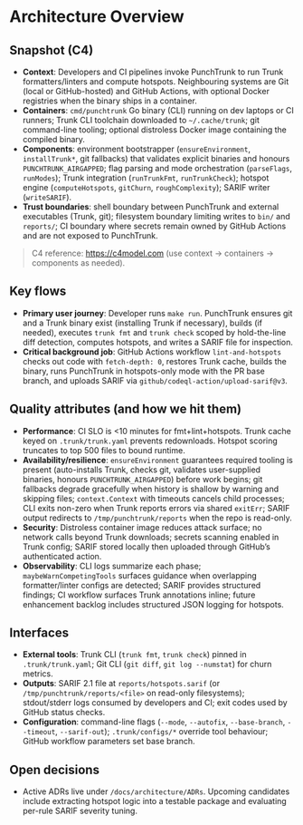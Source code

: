 # Architecture Overview

## Snapshot (C4)

- **Context**: Developers and CI pipelines invoke PunchTrunk to run Trunk formatters/linters and compute hotspots. Neighbouring systems are Git (local or GitHub-hosted) and GitHub Actions, with optional Docker registries when the binary ships in a container.
- **Containers**: `cmd/punchtrunk` Go binary (CLI) running on dev laptops or CI runners; Trunk CLI toolchain downloaded to `~/.cache/trunk`; git command-line tooling; optional distroless Docker image containing the compiled binary.
- **Components**: environment bootstrapper (`ensureEnvironment`, `installTrunk*`, git fallbacks) that validates explicit binaries and honours `PUNCHTRUNK_AIRGAPPED`; flag parsing and mode orchestration (`parseFlags`, `runModes`); Trunk integration (`runTrunkFmt`, `runTrunkCheck`); hotspot engine (`computeHotspots`, `gitChurn`, `roughComplexity`); SARIF writer (`writeSARIF`).
- **Trust boundaries**: shell boundary between PunchTrunk and external executables (Trunk, git); filesystem boundary limiting writes to `bin/` and `reports/`; CI boundary where secrets remain owned by GitHub Actions and are not exposed to PunchTrunk.

> C4 reference: <https://c4model.com> (use context → containers → components as needed).

## Key flows

- **Primary user journey**: Developer runs `make run`. PunchTrunk ensures git and a Trunk binary exist (installing Trunk if necessary), builds (if needed), executes `trunk fmt` and `trunk check` scoped by hold-the-line diff detection, computes hotspots, and writes a SARIF file for inspection.
- **Critical background job**: GitHub Actions workflow `lint-and-hotspots` checks out code with `fetch-depth: 0`, restores Trunk cache, builds the binary, runs PunchTrunk in hotspots-only mode with the PR base branch, and uploads SARIF via `github/codeql-action/upload-sarif@v3`.

## Quality attributes (and how we hit them)

- **Performance**: CI SLO is <10 minutes for fmt+lint+hotspots. Trunk cache keyed on `.trunk/trunk.yaml` prevents redownloads. Hotspot scoring truncates to top 500 files to bound runtime.
- **Availability/resilience**: `ensureEnvironment` guarantees required tooling is present (auto-installs Trunk, checks git, validates user-supplied binaries, honours `PUNCHTRUNK_AIRGAPPED`) before work begins; git fallbacks degrade gracefully when history is shallow by warning and skipping files; `context.Context` with timeouts cancels child processes; CLI exits non-zero when Trunk reports errors via shared `exitErr`; SARIF output redirects to `/tmp/punchtrunk/reports` when the repo is read-only.
- **Security**: Distroless container image reduces attack surface; no network calls beyond Trunk downloads; secrets scanning enabled in Trunk config; SARIF stored locally then uploaded through GitHub’s authenticated action.
- **Observability**: CLI logs summarize each phase; `maybeWarnCompetingTools` surfaces guidance when overlapping formatter/linter configs are detected; SARIF provides structured findings; CI workflow surfaces Trunk annotations inline; future enhancement backlog includes structured JSON logging for hotspots.

## Interfaces

- **External tools**: Trunk CLI (`trunk fmt`, `trunk check`) pinned in `.trunk/trunk.yaml`; Git CLI (`git diff`, `git log --numstat`) for churn metrics.
- **Outputs**: SARIF 2.1 file at `reports/hotspots.sarif` (or `/tmp/punchtrunk/reports/<file>` on read-only filesystems); stdout/stderr logs consumed by developers and CI; exit codes used by GitHub status checks.
- **Configuration**: command-line flags (`--mode`, `--autofix`, `--base-branch`, `--timeout`, `--sarif-out`); `.trunk/configs/*` override tool behaviour; GitHub workflow parameters set base branch.

## Open decisions

- Active ADRs live under `/docs/architecture/ADRs`. Upcoming candidates include extracting hotspot logic into a testable package and evaluating per-rule SARIF severity tuning.
